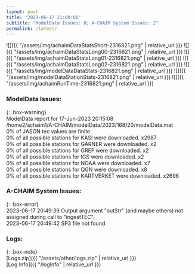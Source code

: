 ```yaml
---
layout: post
title: "2023-06-17 21:00:00"
subtitle: "ModelData Issues: 8; A-CHAIM System Issues: 2"
permalink: /latest/
---
```


![]({{ "/assets/img/achaimDataStatsShort-2316821.png" | relative_url }})
![]({{ "/assets/img/achaimDataStatsLong00-2316821.png" | relative_url }})
![]({{ "/assets/img/achaimDataStatsLong01-2316821.png" | relative_url }})
![]({{ "/assets/img/achaimDataStatsLong02-2316821.png" | relative_url }})
![]({{ "/assets/img/modelDataDataStats-2316821.png" | relative_url }})
![]({{ "/assets/img/modelDataStationStats-2316821.png" | relative_url }})
![]({{ "/assets/img/achaimRunTime-2316821.png" | relative_url }})


### ModelData Issues:  
  
{: .box-warning}  
 ModelData report for 17-Jun-2023 20:15:08   
 /home2/achaim1/A-CHAIM/modelData/2023/168/20/modelData.mat   
 0% of JASON tec values are finite   
 0% of all possible stations for KASI were downloaded. x2987   
 0% of all possible stations for GARNER were downloaded. x2   
 0% of all possible stations for GREF were downloaded. x2   
 0% of all possible stations for IGS were downloaded. x2   
 0% of all possible stations for NOAA were downloaded. x7   
 0% of all possible stations for QGN were downloaded. x8   
 0% of all possible stations for KARTVERKET were downloaded. x2696   
  
### A-CHAIM System Issues:  
  
{: .box-error}  
2023-06-17 20:49:39 Output argument "outStr" (and maybe others) not assigned during call to "ingestTEC".  
2023-06-17 20:49:42 SP3 file not found  

### Logs:  
  
{: .box-note}  
[Logs.zip]({{ "/assets/other/logs.zip" | relative_url }})  
[Log Info]({{ "/logInfo" | relative_url }})  
